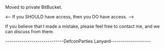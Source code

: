 Moved to private BitBucket. 

<-- If you SHOULD have access, then you DO have access. -->

If you believe that I made a mistake, please feel free to contact
me, and we can discuss from there.  

-----------------------------DefconParties Lanyard--------------------

